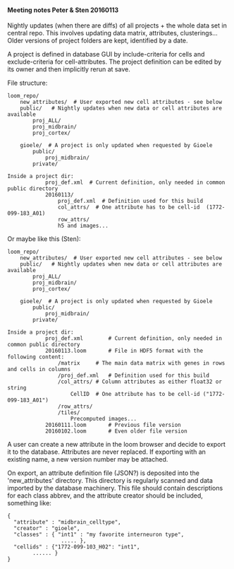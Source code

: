 
#### Meeting notes Peter & Sten 20160113

Nightly updates (when there are diffs) of all projects + the whole data set in central repo.
This involves updating data matrix, attributes, clusterings...
Older versions of project folders are kept, identified by a date.

A project is defined in database GUI by include-criteria for cells and exclude-criteria for cell-attributes.
The project definition can be edited by its owner and then implicitly rerun at save.

File structure:

	loom_repo/
		new_attributes/  # User exported new cell attributes - see below
		public/   # Nightly updates when new data or cell attributes are available
			proj_ALL/
			proj_midbrain/
			proj_cortex/
			
		gioele/  # A project is only updated when requested by Gioele
			public/
				proj_midbrain/
			private/
			
	Inside a project dir:
				proj_def.xml  # Current definition, only needed in common public directory
				20160113/
					proj_def.xml  # Definition used for this build
					col_attrs/  # One attribute has to be cell-id  (1772-099-183_A01)
					row_attrs/
					h5 and images...

Or maybe like this (Sten):

	loom_repo/
		new_attributes/  # User exported new cell attributes - see below
		public/   # Nightly updates when new data or cell attributes are available
			proj_ALL/
			proj_midbrain/
			proj_cortex/
			
		gioele/  # A project is only updated when requested by Gioele
			public/
				proj_midbrain/
			private/
			
	Inside a project dir:
				proj_def.xml  		# Current definition, only needed in common public directory
				20160113.loom 		# File in HDF5 format with the following content:
					/matrix		# The main data matrix with genes in rows and cells in columns
					/proj_def.xml  	# Definition used for this build
					/col_attrs/	# Column attributes as either float32 or string
						CellID	# One attribute has to be cell-id ("1772-099-183_A01")
					/row_attrs/
					/tiles/
						Precomputed images...
				20160111.loom 		# Previous file version
				20160102.loom 		# Even older file version
					
A user can create a new attribute in the loom browser and decide to export it to the database.
Attributes are never replaced. If exporting with an existing name, a new version number may be attached.

On export, an attribute definition file (JSON?) is deposited into the 'new_attributes' directory.
This directory is regularly scanned and data imported by the database machinery.
This file should contain descriptions for each class abbrev, and the attribute creator should be included, something like:

	{
	  "attribute" : "midbrain_celltype",
	  "creator" : "gioele",
	  "classes" : { "int1" : "my favorite interneuron type",
	                 ..... },
	  "cellids" : {"1772-099-103_H02": "int1",
	  		...... }
	}
